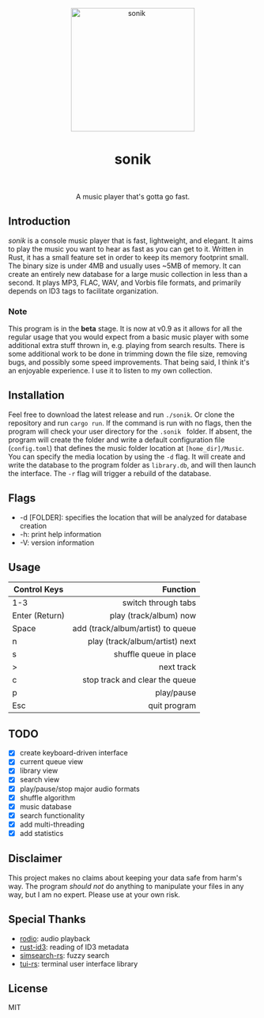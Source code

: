 <p align="center">
    <img alt="sonik" title="sonik" src="https://i.imgur.com/B6vYKJz.png"
    width="250">
</p>
<h1 align="center">sonik</h1><br>
<p align="center">
A music player that's gotta go fast.
</p>

## Introduction
_sonik_ is a console music player that is fast, lightweight, and elegant. It aims to play the music you want to hear as fast as you can get to it. Written in Rust, it has a small feature set in order to keep its memory footprint small. The binary size is under 4MB and usually uses ~5MB of memory. It can create an entirely new database for a large music collection in less than a second. It plays MP3, FLAC, WAV, and Vorbis file formats, and primarily depends on ID3 tags to facilitate organization.

### Note
This program is in the **beta** stage. It is now at v0.9 as it allows for all the regular usage that you would expect from a basic music player with some additional extra stuff thrown in, e.g. playing from search results. There is some additional work to be done in trimming down the file size, removing bugs, and possibly some speed improvements. That being said, I think it's an enjoyable experience. I use it to listen to my own collection.

## Installation
Feel free to download the latest release and run `./sonik`. Or clone the repository and run `cargo
run`. If the command is run with no flags, then the program will check your user directory for the `.sonik
` folder. If absent, the program will create the folder and write a default
configuration file (`config.toml`) that defines the music folder location at
`[home_dir]/Music`. You can specify the media location by using the `-d` flag.  It will create and write the database to the program folder as `library.db`, and will then launch the interface. The `-r` flag will trigger a rebuild of the database.

## Flags
- -d [FOLDER]: specifies the location that will be analyzed for database
    creation
- -h: print help information
- -V: version information

## Usage
| Control Keys  | Function                          |
| ------------- |----------------------------------:|
| 1-3           | switch through tabs               |
| Enter (Return)| play (track/album) now            |
| Space         | add (track/album/artist) to queue |
| n             | play (track/album/artist) next    |
| s             | shuffle queue in place            |
| >             | next track                        |
| c             | stop track and clear the queue    |
| p             | play/pause                        |
| Esc           | quit program                      |

## TODO
- [x] create keyboard-driven interface
- [x] current queue view
- [x] library view
- [x] search view
- [x] play/pause/stop major audio formats
- [x] shuffle algorithm
- [x] music database
- [x] search functionality
- [x] add multi-threading
- [x] add statistics

## Disclaimer
This project makes no claims about keeping your data safe from harm's way. The
program _should not_ do anything to manipulate your files in any way, but I am
no expert. Please use at your own risk.

## Special Thanks
- [rodio](https://github.com/tomaka/rodio): audio playback
- [rust-id3](https://github.com/jameshurst/rust-id3): reading of ID3 metadata
- [simsearch-rs](https://github.com/andylokandy/simsearch-rs): fuzzy search
- [tui-rs](https://github.com/fdehau/tui-rs): terminal user interface library

## License
MIT
